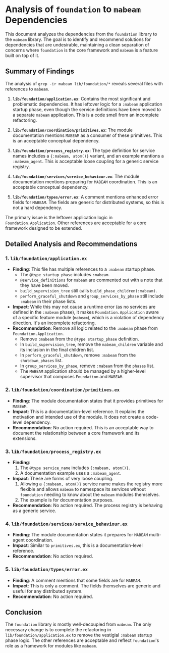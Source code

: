 # Analysis of `foundation` to `mabeam` Dependencies

This document analyzes the dependencies from the `foundation` library to the `mabeam` library. The goal is to identify and recommend solutions for dependencies that are undesirable, maintaining a clean separation of concerns where `foundation` is the core framework and `mabeam` is a feature built on top of it.

## Summary of Findings

The analysis of `grep -ir mabeam lib/foundation/*` reveals several files with references to `mabeam`.

1.  **`lib/foundation/application.ex`**: Contains the most significant and problematic dependencies. It has leftover logic for a `:mabeam` application startup phase, even though the service definitions have been moved to a separate `mabeam` application. This is a code smell from an incomplete refactoring.

2.  **`lib/foundation/coordination/primitives.ex`**: The module documentation mentions `MABEAM` as a consumer of these primitives. This is an acceptable conceptual dependency.

3.  **`lib/foundation/process_registry.ex`**: The type definition for service names includes a `{:mabeam, atom()}` variant, and an example mentions a `:mabeam_agent`. This is acceptable loose coupling for a generic service registry.

4.  **`lib/foundation/services/service_behaviour.ex`**: The module documentation mentions preparing for `MABEAM` coordination. This is an acceptable conceptual dependency.

5.  **`lib/foundation/types/error.ex`**: A comment mentions enhanced error fields for `MABEAM`. The fields are generic for distributed systems, so this is not a hard dependency.

The primary issue is the leftover application logic in `Foundation.Application`. Other references are acceptable for a core framework designed to be extended.

## Detailed Analysis and Recommendations

### 1. `lib/foundation/application.ex`

*   **Finding**: This file has multiple references to a `:mabeam` startup phase.
    *   The `@type startup_phase` includes `:mabeam`.
    *   `@service_definitions` for `mabeam` are commented out with a note that they have been moved.
    *   `build_supervision_tree` still calls `build_phase_children(:mabeam)`.
    *   `perform_graceful_shutdown` and `group_services_by_phase` still include `:mabeam` in their phase lists.
*   **Impact**: While this may not cause a runtime error (as no services are defined in the `:mabeam` phase), it makes `Foundation.Application` aware of a specific feature module (`mabeam`), which is a violation of dependency direction. It's an incomplete refactoring.
*   **Recommendation**: Remove all logic related to the `:mabeam` phase from `Foundation.Application`.
    *   Remove `:mabeam` from the `@type startup_phase` definition.
    *   In `build_supervision_tree`, remove the `mabeam_children` variable and its inclusion in the final children list.
    *   In `perform_graceful_shutdown`, remove `:mabeam` from the `shutdown_phases` list.
    *   In `group_services_by_phase`, remove `:mabeam` from the `phases` list.
    *   The `MABEAM` application should be managed by a higher-level supervisor that composes `Foundation` and `MABEAM`.

### 2. `lib/foundation/coordination/primitives.ex`

*   **Finding**: The module documentation states that it provides primitives for `MABEAM`.
*   **Impact**: This is a documentation-level reference. It explains the motivation and intended use of the module. It does not create a code-level dependency.
*   **Recommendation**: No action required. This is an acceptable way to document the relationship between a core framework and its extensions.

### 3. `lib/foundation/process_registry.ex`

*   **Finding**:
    1.  The `@type service_name` includes `{:mabeam, atom()}`.
    2.  A documentation example uses a `:mabeam_agent`.
*   **Impact**: These are forms of very loose coupling.
    1.  Allowing a `{:mabeam, atom()}` service name makes the registry more flexible and allows `mabeam` to namespace its services without `foundation` needing to know about the `mabeam` modules themselves.
    2.  The example is for documentation purposes.
*   **Recommendation**: No action required. The process registry is behaving as a generic service.

### 4. `lib/foundation/services/service_behaviour.ex`

*   **Finding**: The module documentation states it prepares for `MABEAM` multi-agent coordination.
*   **Impact**: Similar to `primitives.ex`, this is a documentation-level reference.
*   **Recommendation**: No action required.

### 5. `lib/foundation/types/error.ex`

*   **Finding**: A comment mentions that some fields are for `MABEAM`.
*   **Impact**: This is only a comment. The fields themselves are generic and useful for any distributed system.
*   **Recommendation**: No action required.

## Conclusion

The `foundation` library is mostly well-decoupled from `mabeam`. The only necessary change is to complete the refactoring in `lib/foundation/application.ex` to remove the vestigial `:mabeam` startup phase logic. The other references are acceptable and reflect `foundation`'s role as a framework for modules like `mabeam`.
